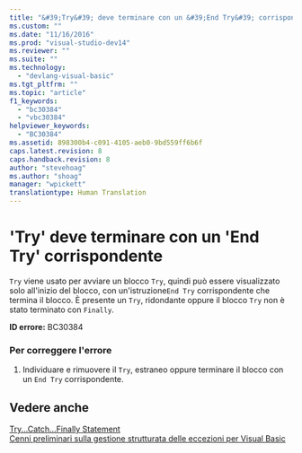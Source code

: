 ```yaml
---
title: "&#39;Try&#39; deve terminare con un &#39;End Try&#39; corrispondente | Microsoft Docs"
ms.custom: ""
ms.date: "11/16/2016"
ms.prod: "visual-studio-dev14"
ms.reviewer: ""
ms.suite: ""
ms.technology: 
  - "devlang-visual-basic"
ms.tgt_pltfrm: ""
ms.topic: "article"
f1_keywords: 
  - "bc30384"
  - "vbc30384"
helpviewer_keywords: 
  - "BC30384"
ms.assetid: 898300b4-c091-4105-aeb0-9bd559ff6b6f
caps.latest.revision: 8
caps.handback.revision: 8
author: "stevehoag"
ms.author: "shoag"
manager: "wpickett"
translationtype: Human Translation
---
```

# &#39;Try&#39; deve terminare con un &#39;End Try&#39; corrispondente
`Try` viene usato per avviare un blocco `Try`, quindi può essere visualizzato solo all'inizio del blocco, con un'istruzione`End Try` corrispondente che termina il blocco. È presente un `Try`, ridondante oppure il blocco `Try` non è stato terminato con `Finally`.  
  
 **ID errore:** BC30384  
  
### Per correggere l'errore  
  
1.  Individuare e rimuovere il `Try`, estraneo oppure terminare il blocco con un `End Try` corrispondente.  
  
## Vedere anche  
 [Try...Catch...Finally Statement](../../visual-basic/language-reference/statements/try-catch-finally-statement.md)   
 [Cenni preliminari sulla gestione strutturata delle eccezioni per Visual Basic](http://msdn.microsoft.com/it-it/bb81af80-a735-4873-9711-6151a48e418a)
